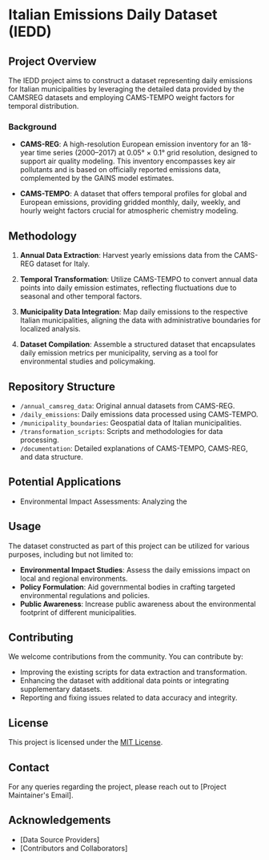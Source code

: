 # Italian Emissions Daily Dataset (IEDD)

## Project Overview
The IEDD project aims to construct a dataset representing daily emissions for Italian municipalities by leveraging the detailed data provided by the CAMSREG datasets and employing CAMS-TEMPO weight factors for temporal distribution.

### Background
- **CAMS-REG**: A high-resolution European emission inventory for an 18-year time series (2000–2017) at 0.05° × 0.1° grid resolution, designed to support air quality modeling. This inventory encompasses key air pollutants and is based on officially reported emissions data, complemented by the GAINS model estimates.

- **CAMS-TEMPO**: A dataset that offers temporal profiles for global and European emissions, providing gridded monthly, daily, weekly, and hourly weight factors crucial for atmospheric chemistry modeling.

## Methodology
1. **Annual Data Extraction**: Harvest yearly emissions data from the CAMS-REG dataset for Italy.

2. **Temporal Transformation**: Utilize CAMS-TEMPO to convert annual data points into daily emission estimates, reflecting fluctuations due to seasonal and other temporal factors.

3. **Municipality Data Integration**: Map daily emissions to the respective Italian municipalities, aligning the data with administrative boundaries for localized analysis.

4. **Dataset Compilation**: Assemble a structured dataset that encapsulates daily emission metrics per municipality, serving as a tool for environmental studies and policymaking.

## Repository Structure
- `/annual_camsreg_data`: Original annual datasets from CAMS-REG.
- `/daily_emissions`: Daily emissions data processed using CAMS-TEMPO.
- `/municipality_boundaries`: Geospatial data of Italian municipalities.
- `/transformation_scripts`: Scripts and methodologies for data processing.
- `/documentation`: Detailed explanations of CAMS-TEMPO, CAMS-REG, and data structure.

## Potential Applications
- Environmental Impact Assessments: Analyzing the

## Usage
The dataset constructed as part of this project can be utilized for various purposes, including but not limited to:
- **Environmental Impact Studies**: Assess the daily emissions impact on local and regional environments.
- **Policy Formulation**: Aid governmental bodies in crafting targeted environmental regulations and policies.
- **Public Awareness**: Increase public awareness about the environmental footprint of different municipalities.

## Contributing
We welcome contributions from the community. You can contribute by:
- Improving the existing scripts for data extraction and transformation.
- Enhancing the dataset with additional data points or integrating supplementary datasets.
- Reporting and fixing issues related to data accuracy and integrity.

## License
This project is licensed under the [MIT License](LICENSE).

## Contact
For any queries regarding the project, please reach out to [Project Maintainer's Email].

## Acknowledgements
- [Data Source Providers]
- [Contributors and Collaborators]
